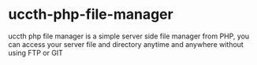 uccth-php-file-manager
======================

uccth php file manager is a simple server side file manager from PHP, you can access your server file and directory anytime and anywhere without using FTP or GIT
